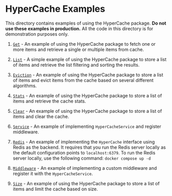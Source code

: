 # HyperCache Examples

This directory contains examples of using the HyperCache package.
**Do not use these examples in production.**
All the code in this directory is for demonstration purposes only.

1. [`Get`](./get/get.go) - An example of using the HyperCache package to fetch one or more items and retrieve a single or multiple items from cache.

2. [`List`](./list/list.go) - A simple example of using the HyperCache package to store a list of items and retrieve the list filtering and sorting the results.

3. [`Eviction`](./eviction/eviction.go) - An example of using the HyperCache package to store a list of items and evict items from the cache based on several different algorithms.

4. [`Stats`](./stats/stats.go) - An example of using the HyperCache package to store a list of items and retrieve the cache stats.

5. [`Clear`](./clear/clear.go) - An example of using the HyperCache package to store a list of items and clear the cache.

6. [`Service`](./service/service.go) - An example of implementing `HyperCacheService` and register middleware.

7. [`Redis`](./redis/redis.go) - An example of implementing the `HyperCache` interface using Redis as the backend. It requires that you run the Redis server locally as the default configuration points to `localhost:6379`. To run the Redis server locally, use the following command: `docker compose up -d`

8. [`Middleware`](./middleware/middleware.go) - An example of implementing a custom middleware and register it with the `HyperCacheService`.

9. [`Size`](./size/size.go) - An example of using the HyperCache package to store a list of items and limit the cache based on size.
